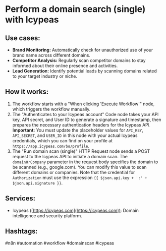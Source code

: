 # Perform a domain search (single) with Icypeas

## Use cases:

- **Brand Monitoring:** Automatically check for unauthorized use of your brand name across different domains.
- **Competitor Analysis:** Regularly scan competitor domains to stay informed about their online presence and activities.
- **Lead Generation:** Identify potential leads by scanning domains related to your target industry or niche.

## How it works:

1.  The workflow starts with a "When clicking 'Execute Workflow'" node, which triggers the workflow manually.
2.  The "Authenticates to your Icypeas account" Code node takes your API key, API secret, and User ID to generate a signature and timestamp, then prepares the necessary authentication headers for the Icypeas API.  **Important:** You must update the placeholder values for `API_KEY`, `API_SECRET`, and `USER_ID` in this node with your actual Icypeas credentials, which you can find on your profile at `https://app.icypeas.com/bo/profile`.
3.  The "Run domain scan (single)" HTTP Request node sends a POST request to the Icypeas API to initiate a domain scan. The `domainOrCompany` parameter in the request body specifies the domain to be scanned (e.g., google.com). You can modify this value to scan different domains or companies. Note that the credential for `Authorization` must use the expression `{{ $json.api.key + ':' + $json.api.signature }}`.

## Services:

-   Icypeas ([https://icypeas.com](https://icypeas.com)): Domain intelligence and security platform.

## Hashtags:

#n8n #automation #workflow #domainscan #icypeas
